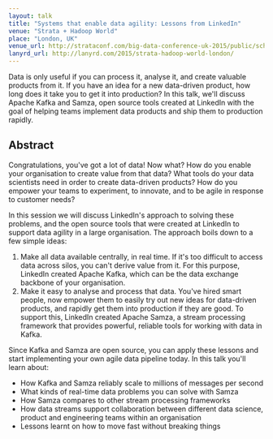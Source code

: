 ```yaml
---
layout: talk
title: "Systems that enable data agility: Lessons from LinkedIn"
venue: "Strata + Hadoop World"
place: "London, UK"
venue_url: http://strataconf.com/big-data-conference-uk-2015/public/schedule/detail/39689
lanyrd_url: http://lanyrd.com/2015/strata-hadoop-world-london/
---
```


Data is only useful if you can process it, analyse it, and create valuable products from it. If you
have an idea for a new data-driven product, how long does it take you to get it into production? In
this talk, we'll discuss Apache Kafka and Samza, open source tools created at LinkedIn with the goal
of helping teams implement data products and ship them to production rapidly.


Abstract
--------

Congratulations, you've got a lot of data! Now what? How do you enable your organisation to create
value from that data? What tools do your data scientists need in order to create data-driven
products? How do you empower your teams to experiment, to innovate, and to be agile in response to
customer needs?

In this session we will discuss LinkedIn's approach to solving these problems, and the open source
tools that were created at LinkedIn to support data agility in a large organisation. The approach
boils down to a few simple ideas:

1. Make all data available centrally, in real time. If it's too difficult to access data across
   silos, you can't derive value from it. For this purpose, LinkedIn created Apache Kafka, which can
   be the data exchange backbone of your organisation.
2. Make it easy to analyse and process that data. You've hired smart people, now empower them to
   easily try out new ideas for data-driven products, and rapidly get them into production if they
   are good. To support this, LinkedIn created Apache Samza, a stream processing framework that
   provides powerful, reliable tools for working with data in Kafka.

Since Kafka and Samza are open source, you can apply these lessons and start implementing your own agile data pipeline today. In this talk you'll learn about:

- How Kafka and Samza reliably scale to millions of messages per second
- What kinds of real-time data problems you can solve with Samza
- How Samza compares to other stream processing frameworks
- How data streams support collaboration between different data science, product and engineering
  teams within an organisation
- Lessons learnt on how to move fast without breaking things
